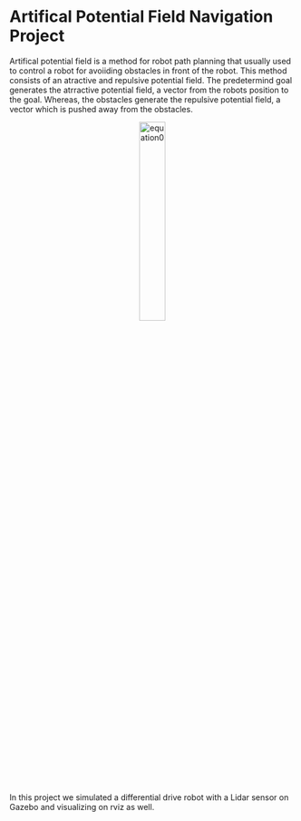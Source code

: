 # Artifical Potential Field Navigation Project

Artifical potential field is a method for robot path planning that usually used to control a robot for avoiiding obstacles in front of the robot. This method consists of an atractive and repulsive potential field. The predetermind goal generates the atrractive potential field, a vector from the robots position to the goal. Whereas, the obstacles generate the repulsive potential field, a vector which is pushed away from the obstacles.

<p align="center">
  <img src="https://github.com/user-attachments/assets/b6af4caf-566b-428c-9ec4-d60ee4d98421" alt="equation0" width="30%" />
</p>


In this project we simulated a differential drive robot with a Lidar sensor on Gazebo and visualizing on rviz as well.




